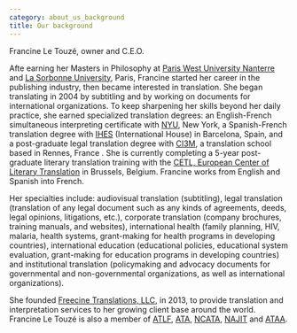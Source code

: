```yaml
---
category: about_us_background
title: Our background
---
```

Francine Le Touzé, owner and C.E.O.

Afte earning her Masters in Philosophy at [Paris West University Nanterre](http://www.u-paris10.fr/accueil-405922.kjsp) and [La Sorbonne University](http://www.english.paris-sorbonne.fr/?lang=en), Paris, Francine started her career in the publishing industry, then became interested in translation. She began translating in 2004 by subtitling and by working on documents for international organizations. To keep sharpening her skills beyond her daily practice, she earned specialized translation degrees: an English-French simultaneous interpreting certificate with [NYU](http://www.nyu.edu/), New York, a Spanish-French translation degree with [IHES](http://www.ihes.com/bcn/) (International House) in Barcelona, Spain, and a post-graduate legal translation degree with [CI3M](http://ci3m.co.uk/legal-translation-course-english-french), a translation school based in Rennes, France . She is currently completing a 5-year post-graduate literary translation training with the [CETL, European Center of Literary Translation](http://www.traduction-litteraire.com/) in Brussels, Belgium. Francine works from English and Spanish into French. 

Her specialties include: audiovisual translation (subtitling), legal translation (translation of any legal document such as any kinds of agreements, deeds, legal opinions, litigations, etc.), corporate translation (company brochures, training manuals, and websites), international health (family planning, HIV, malaria, health systems, grant-making for health programs in developing countries), international education (educational policies, educational system evaluation, grant-making for education programs in developing countries) and institutional translation (policymaking and advocacy documents for governmental and non-governmental organizations, as well as international organizations). 

She founded [Freecine Translations, LLC](http://freecinetranslations.com/), in 2013, to provide translation and interpretation services to her growing client base around the world. Francine Le Touzé is also a member of [ATLF](http://www.atlf.org/), [ATA](http://www.atanet.org/), [NCATA](https://www.ncata.org/), [NAJIT](http://www.najit.org/) and [ATAA](http://www.ataa.fr/).